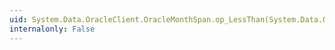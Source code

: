 ```yaml
---
uid: System.Data.OracleClient.OracleMonthSpan.op_LessThan(System.Data.OracleClient.OracleMonthSpan,System.Data.OracleClient.OracleMonthSpan)
internalonly: False
---
```

